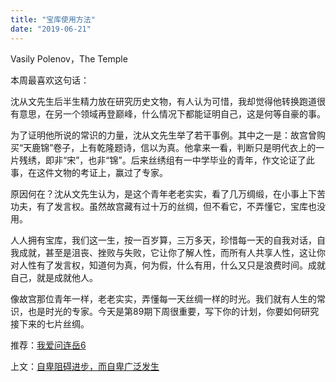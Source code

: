 ```yaml
---
title: "宝库使用方法"
date: "2019-06-21"
---
```


Vasily Polenov，The Temple

  

本周最喜欢这句话：

  

  

沈从文先生后半生精力放在研究历史文物，有人认为可惜，我却觉得他转换跑道很有意思，在另一个领域再登巅峰，什么情况下都能证明自己，这是何等自豪的事。

  

为了证明他所说的常识的力量，沈从文先生举了若干事例。其中之一是：故宫曾购买“天鹿锦”卷子，上有乾隆题诗，信以为真。他拿来一看，判断只是明代衣上的一片残绣，即非“宋”，也非“锦”。后来丝绣组有一中学毕业的青年，作文论证了此事，在这件文物的考证上，赢过了专家。

  

原因何在？沈从文先生认为，是这个青年老老实实，看了几万绸缎，在小事上下苦功夫，有了发言权。虽然故宫藏有过十万的丝绸，但不看它，不弄懂它，宝库也没用。

  

人人拥有宝库，我们这一生，按一百岁算，三万多天，珍惜每一天的自我对话，自我成就，甚至是沮丧、挫败与失败，它让你了解人性，而所有人共享人性，这让你对人性有了发言权，知道何为真，何为假，什么有用，什么又只是浪费时间。成就自己，就是成就他人。

  

像故宫那位青年一样，老老实实，弄懂每一天丝绸一样的时光。我们就有人生的常识，也是时光的专家。今天是第89期下周很重要，写下你的计划，你要如何研究接下来的七片丝绸。

  

推荐：[我爱问连岳6](http://mp.weixin.qq.com/s?__biz=MjM5NDU0Mjk2MQ==&mid=2651633902&idx=2&sn=7b4fbb79f4f87e2a2286ce6f87318138&chksm=bd7e3cf08a09b5e6e6cb4d4b2066c00ebcb60e05430f5539f0eb4ea776311221fc90a1a18e7f&scene=21#wechat_redirect)  

上文：[自卑阻碍进步，而自卑广泛发生](http://mp.weixin.qq.com/s?__biz=MjM5NDU0Mjk2MQ==&mid=2651633913&idx=1&sn=d5ffc0f4589b06fe4c4cd71eb4bce03f&chksm=bd7e3ce78a09b5f10a9f0dfd0fd7382be50e9bc9e696a2684d92385728c919f48c858ac7be50&scene=21#wechat_redirect)
